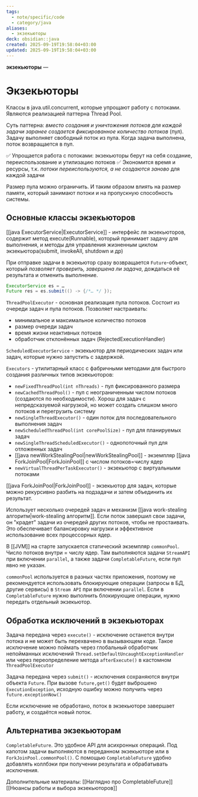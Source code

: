 ```yaml
---
tags:
  - note/specific/code
  - category/java
aliases:
  - экзекьюторы
deck: obsidian::java
created: 2025-09-19T19:58:04+03:00
updated: 2025-09-19T19:58:04+03:00
---
```


**экзекьюторы**
—
# Экзекьюторы

Классы в java.util.concurrent, которые упрощают работу с потоками. Являются реализацией паттерна Thread Pool.

Суть паттерна: *вместо создания и уничтожения потоков для каждой задачи заранее создается фиксированное количество потоков* (пул). Задачу выполняет свободный поток из пула. Когда задача выполнена, поток возвращается в пул.

✅ Упрощается работа с потоками: экзекьюторы берут на себя создание, переиспользование и утилизацию потоков
✅ Экономится время и ресурсы, т.к. *потоки переиспользуются, а не создаются заново* для каждой задачи

Размер пула можно ограничить. И таким образом влиять на размер памяти, который занимают потоки и на пропускную способность системы.

## Основные классы экзекьюторов

[[java ExecutorService|ExecutorService]] - интерфейс ля экзекьюторов, содержит метод execute(Runnable), который принимает задачу для выполнения, и методы для управления жизненным циклом экзекьютора(submit, invokeAll, shutdown и др)

При отправке задачи в экзекьютор сразу возвращается `Future`-объект, который *позволяет проверить, завершена ли задача*, дождаться её результата и отменить выполнение.
```java
ExecutorService es = …
Future res = es.submit(() -> {/*… */ });

```

`ThreadPoolExecutor` - основная реализация пула потоков. Состоит из очереди задач и пула потоков. Позволяет настраивать:
- минимальное и максимальное количество потоков
- размер очереди задач
- время жизни неактивных потоков
- обработчик отклонённых задач (RejectedExecutionHandler)

`ScheduledExecutorService` - экзекьютор для периодических задач или задач, которые нужно запустить с задержкой.

`Executors` - утилитарный класс с фабричными методами для быстрого создания различных типов экзекьюторов:
- `newFixedThreadPool(int nThreads)` - пул фиксированного размера
- `newCachedThreadPool()` - пул с неограниченным числом потоков (создаются по необходимости). Хорош для задач с непредсказуемой нагрузкой, но может создать слишком много потоков и перегрузить систему
- `newSingleThreadExecutor()` - один поток для последовательного выполнения задач
- `newScheduledThreadPool(int corePoolSize)` - пул для планируемых задач
- `newSingleThreadScheduledExecutor()` - однопоточный пул для отложенных задач
- [[java newWorkStealingPool|newWorkStealingPool]] - экземпляр [[java ForkJoinPool|ForkJoinPool]] с числом потоков=числу ядер
- `newVirtualThreadPerTaskExecutor()` - экзекьютор с виртуальными потоками

[[java ForkJoinPool|ForkJoinPool]] - экзекьютор для задач, которые можно рекурсивно разбить на подзадачи и затем объединить их результат.

Использует несколько очередей задач и механизм [[java work-stealing алгоритм|work-stealing алгоритм]]. Если поток завершил свои задачи, он "крадет" задачи из очередей других потоков, чтобы не простаивать. Это обеспечивает балансировку нагрузки и эффективное использование всех процессорных ядер.

В [[JVM]] на старте запускается статический экземпляр `commonPool`. Число потоков внутри = числу ядер. Там выполняются задачи `StreamAPI` при включении `parallel`, а также задачи `CompletableFuture`, если пул явно не указан.

`commonPool` используется в разных частях приложения, поэтому не рекомендуется использовать блокирующие операции (запросы в БД, другие сервисы) в `Stream API` при включении `parallel`. Если в `CompletableFuture` нужно выполнить блокирующие операции, нужно передать отдельный экзекьютор.

## Обработка исключений в экзекьюторах

Задача передана через `execute()` - исключение останется внутри потока и не может быть перехвачено в вызывающем коде. Такое исключение можно поймать через глобальный обработчик непойманных исключений `Thread.setDefaultUncaughtExceptionHandler` или через переопределение метода `afterExecute()` в кастомном `ThreadPoolExecutor`

Задача передана через `submit()` - исключения сохраняются внутри объекта `Future`. При вызове `future,get()` будет выброшено `ExecutionException`, исходную ошибку можно получить через `future.exceptionNow()`

Если исключение не обработано, поток в экзекьюторе завершает работу, и создаётся новый поток.

## Альтернатива экзекьюторам

`CompletableFuture`. Это удобное API для асихронных операций. Под капотом задачи выполняются в переданном экзекьюторе или в `ForkJoinPool.commonPool()`. С помощью `CompletableFuture` удобно добавлять коллбэки при получении результата и обрабатывать исключения.

Дополнительные материалы:
[[Наглядно про CompletableFuture]]
[[Нюансы работы и выбора экзекьюторов]]
